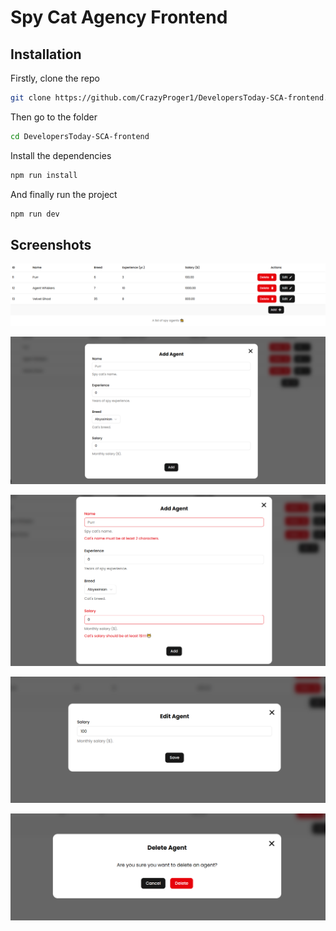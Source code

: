 # Spy Cat Agency Frontend

## Installation

Firstly, clone the repo

```bash
git clone https://github.com/CrazyProger1/DevelopersToday-SCA-frontend.git
```

Then go to the folder

```bash
cd DevelopersToday-SCA-frontend
```

Install the dependencies

```bash
npm run install
```

And finally run the project

```bash
npm run dev
```

## Screenshots

<p align="center">
<img src="docs/list.png" alt="listing">
</p>

<p align="center">
<img src="docs/add.png" alt="adding">
</p>

<p align="center">
<img src="docs/validation.png" alt="validation">
</p>

<p align="center">
<img src="docs/edit.png" alt="editing">
</p>

<p align="center">
<img src="docs/delete.png" alt="deleting">
</p>
